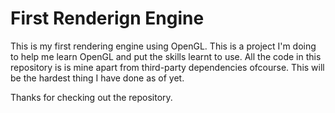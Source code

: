 # First Renderign Engine

This is my first rendering engine using OpenGL. This is a project I'm doing to help me learn OpenGL and put the skills learnt to use. All the code in this repository is is mine apart from third-party dependencies ofcourse. This will be the hardest thing I have done as of yet.

Thanks for checking out the repository.
